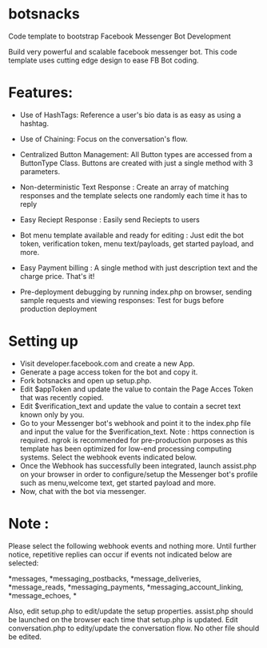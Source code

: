 # botsnacks
Code template to bootstrap Facebook Messenger Bot Development

Build very powerful and scalable facebook messenger bot. This code template uses cutting edge design to ease FB Bot coding.

Features: 
=========

* Use of HashTags: Reference a user's bio data is as easy as using a hashtag.

* Use of Chaining: Focus on the conversation's flow.

* Centralized Button Management: All Button types are accessed from a ButtonType Class. Buttons are created with just a single method with 3 parameters.

* Non-deterministic Text Response : Create an array of matching responses and the template selects one randomly each time it has to reply

* Easy Reciept  Response : Easily send Reciepts to users

* Bot menu template available and ready for editing : Just edit the bot token, verification token, menu text/payloads, get started payload, and more.

* Easy Payment billing : A single method with just description text and the charge price. That's it!

* Pre-deployment debugging by running index.php on browser, sending sample requests and viewing responses: Test for bugs before production deployment

# Setting up
* Visit developer.facebook.com and create a new App.
* Generate a page access token for the bot and copy it.
* Fork botsnacks and open up setup.php.
* Edit $appToken and update the value to contain the Page Acces Token that was recently copied.
* Edit $verification_text and update the value to contain a secret text known only by you.
* Go to your Messenger bot's webhook and point it to the index.php file and input the value for the $verification_text. Note : https connection is required. ngrok is recommended for pre-production purposes as this template has been optimized for low-end processing computing systems. Select the webhook events indicated below.
* Once the Webhook has successfully been integrated, launch assist.php on your browser in order to configure/setup the Messenger bot's profile such as menu,welcome text, get started payload and more. 
* Now, chat with the bot via messenger. 


# Note :
Please select the following webhook events and nothing more. Until further notice, repetitive replies can occur if events not indicated below are selected:

*messages, 
*messaging_postbacks, 
*message_deliveries, 
*message_reads, 
*messaging_payments, 
*messaging_account_linking, 
*message_echoes, 
*

Also, edit setup.php to edit/update the setup properties. assist.php should be launched on the browser each time that setup.php is updated. Edit conversation.php to edity/update the conversation flow. No other file should be edited.
